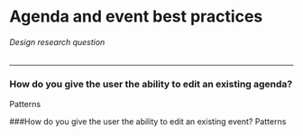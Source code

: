 # Agenda and event best practices
###### Design research question
---

### How do you give the user the ability to edit an existing agenda?
Patterns

###How do you give the user the ability to edit an existing event?
Patterns
